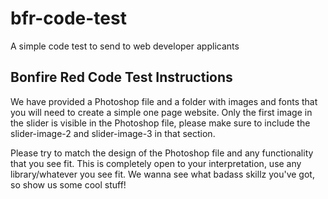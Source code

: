 # bfr-code-test
A simple code test to send to web developer applicants

## Bonfire Red Code Test Instructions

We have provided a Photoshop file and a folder with images and fonts that you will need to create a simple one page website. Only the first image in the slider is visible in the Photoshop file, please make sure to include the slider-image-2 and slider-image-3 in that section.

Please try to match the design of the Photoshop file and any functionality that you see fit. This is completely open to your interpretation, use any library/whatever you see fit. We wanna see what badass skillz you've got, so show us some cool stuff!
